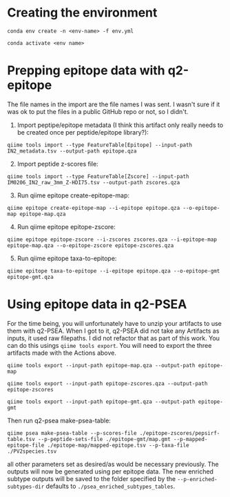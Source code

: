 # Creating the environment

`conda env create -n <env-name> -f env.yml`

`conda activate <env name>`

# Prepping epitope data with q2-epitope

The file names in the import are the file names I was sent. I wasn't sure if it was ok to put the files in a public GitHub repo or not, so I didn't.

1. Import peptipe/epitope metadata (I think this artifact only really needs to be created once per peptide/epitope library?):

`qiime tools import --type FeatureTable[Epitope] --input-path IN2_metadata.tsv --output-path epitope.qza`

2. Import peptide z-scores file:

`qiime tools import --type FeatureTable[Zscore] --input-path IM0206_IN2_raw_3mm_Z-HDI75.tsv --output-path zscores.qza`

3. Run qiime epitope create-epitope-map:

`qiime epitope create-epitope-map --i-epitope epitope.qza --o-epitope-map epitope-map.qza`

4. Run qiime epitope epitope-zscore:

`qiime epitope epitope-zscore --i-zscores zscores.qza --i-epitope-map epitope-map.qza --o-epitope-zscore epitope-zscores.qza`

5. Run qiime epitope taxa-to-epitope:

`qiime epitope taxa-to-epitope --i-epitope epitope.qza --o-epitope-gmt epitope-gmt.qza`

# Using epitope data in q2-PSEA

For the time being, you will unfortunately have to unzip your artifacts to use them with q2-PSEA. When I got to it, q2-PSEA did not take any Artifacts as inputs, it used raw filepaths. I did not refactor that as part of this work. You can do this usings `qiime tools export`. You will need to export the three artifacts made with the Actions above.

`qiime tools export --input-path epitope-map.qza --output-path epitope-map`

`qiime tools export --input-path epitope-zscores.qza --output-path epitope-zscores`

`qiime tools export --input-path epitope-gmt.qza --output-path epitope-gmt`

Then run q2-psea make-psea-table:

`qiime psea make-psea-table --p-scores-file ./epitope-zscores/pepsirf-table.tsv --p-peptide-sets-file ./epitope-gmt/map.gmt --p-mapped-epitope-file ./epitope-map/mapped-epitope.tsv --p-taxa-file ./PV2species.tsv`

all other parameters set as desired/as would be necessary previously. The outputs will now be generated using per epitope data. The new enriched subtype outputs will be saved to the folder specified by the `--p-enriched-subtypes-dir` defaults to `./psea_enriched_subtypes_tables`.
